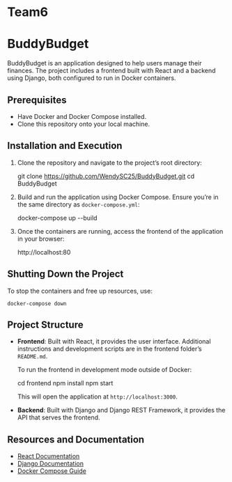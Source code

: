 # Team6

# BuddyBudget

BuddyBudget is an application designed to help users manage their finances. The project includes a frontend built with React and a backend using Django, both configured to run in Docker containers.

## Prerequisites

- Have Docker and Docker Compose installed.
- Clone this repository onto your local machine.

## Installation and Execution

1. Clone the repository and navigate to the project’s root directory:

   git clone https://github.com/WendySC25/BuddyBudget.git
   cd BuddyBudget

2. Build and run the application using Docker Compose. Ensure you’re in the same directory as `docker-compose.yml`:

   docker-compose up --build

3. Once the containers are running, access the frontend of the application in your browser:

   http://localhost:80

## Shutting Down the Project

To stop the containers and free up resources, use:

    docker-compose down


## Project Structure

- **Frontend**: Built with React, it provides the user interface. Additional instructions and development scripts are in the frontend folder’s `README.md`.

  To run the frontend in development mode outside of Docker:

  cd frontend
  npm install
  npm start

  This will open the application at `http://localhost:3000`.

- **Backend**: Built with Django and Django REST Framework, it provides the API that serves the frontend. 

## Resources and Documentation

- [React Documentation](https://reactjs.org/docs/getting-started.html)
- [Django Documentation](https://docs.djangoproject.com/en/stable/)
- [Docker Compose Guide](https://docs.docker.com/compose/)

